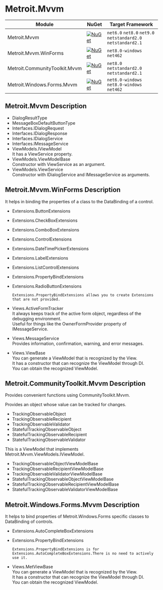 # Metroit.Mvvm

|Module                |NuGet | Target Framework |
|----------------------|------|------------------|
|Metroit.Mvvm               |[![NuGet](https://img.shields.io/badge/nuget-v0.0.3-blue.svg)](https://www.nuget.org/packages/Metroit.Mvvm/) | `net6.0` `net8.0` `net9.0` `netstandard2.0` `netstandard2.1` |
|Metroit.Mvvm.WinForms          |[![NuGet](https://img.shields.io/badge/nuget-v0.0.3-blue.svg)](https://www.nuget.org/packages/Metroit.Mvvm.WinForms/) | `net8.0-windows` `net462` |
|Metroit.CommunityToolkit.Mvvm |[![NuGet](https://img.shields.io/badge/nuget-v0.0.3-blue.svg)](https://www.nuget.org/packages/Metroit.CommunityToolkit.Mvvm/) | `net8.0` `netstandard2.0` `netstandard2.1` |
|Metroit.Windows.Forms.Mvvm|[![NuGet](https://img.shields.io/badge/nuget-v0.0.3-blue.svg)](https://www.nuget.org/packages/Metroit.Windows.Forms.Mvvm/) | `net6.0-windows` `net8.0-windows` `net462` |

## Metroit.Mvvm Description
- DialogResultType
- MessageBoxDefaultButtonType
- Interfaces.IDialogRequest
- Interfaces.IDialogResponse
- Interfaces.IDialogService
- Interfaces.IMessageService
- ViewModels.IViewModel  
    It has a ViewService property.
- ViewModels.ViewModelBase  
    Constructor with ViewService as an argument.
- ViewModels.ViewService  
    Constructor with IDialogService and IMessageService<DialogResultType> as arguments.

## Metroit.Mvvm.WinForms Description
It helps in binding the properties of a class to the DataBinding of a control.
  - Extensions.ButtonExtensions
  - Extensions.CheckBoxExtensions
  - Extensions.ComboBoxExtensions
  - Extensions.ControlExtensions
  - Extensions.DateTimePickerExtensions
  - Extensions.LabelExtensions
  - Extensions.ListControlExtensions
  - Extensions.PropertyBindExtensions
  - Extensions.RadioButtonExtensions

    ```
    Extensions.PropertyBindExtensions allows you to create Extensions that are not provided.
    ```

- Views.ActiveFormTracker  
    It always keeps track of the active form object, regardless of the debugging environment.  
    Useful for things like the OwnerFormProvider property of IMessageService<T>.
- Views.MessageService  
    Provides information, confirmation, warning, and error messages.
- Views.ViewBase  
    You can generate a ViewModel that is recognized by the View.  
    It has a constructor that can recognize the ViewModel through DI.  
    You can obtain the recognized ViewModel.

## Metroit.CommunityToolkit.Mvvm Description
Provides convenient functions using CommunityToolkit.Mvvm.

Provides an object whose value can be tracked for changes.
  - TrackingObservableObject
  - TrackingObservableRecipient
  - TrackingObservableValidator
  - StatefulTrackingObservableObject
  - StatefulTrackingObservableRecipient
  - StatefulTrackingObservableValidator

This is a ViewModel that implements Metroit.Mvvm.ViewModels.IViewModel.
  - TrackingObservableObjectViewModelBase
  - TrackingObservableRecipientViewModelBase
  - TrackingObservableValidatorViewModelBase
  - StatefulTrackingObservableObjectViewModelBase
  - StatefulTrackingObservableRecipientViewModelBase
  - StatefulTrackingObservableValidatorViewModelBase

## Metroit.Windows.Forms.Mvvm Description
It helps to bind properties of Metroit.Windows.Forms specific classes to DataBinding of controls.
  - Extensions.AutoCompleteBoxExtensions
  - Extensions.PropertyBindExtensions

    ```
    Extensions.PropertyBindExtensions is for Extensions.AutoCompleteBoxExtensions.There is no need to actively use it.
    ```

- Views.MetViewBase  
    You can generate a ViewModel that is recognized by the View.  
    It has a constructor that can recognize the ViewModel through DI.  
    You can obtain the recognized ViewModel.
